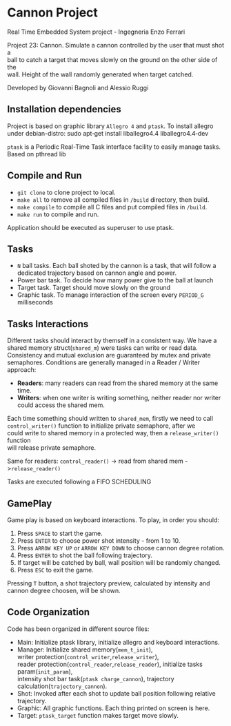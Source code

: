 # Cannon Project

Real Time Embedded System project - Ingegneria Enzo Ferrari

Project 23: Cannon. Simulate a cannon controlled by the user that must shot a   
ball to catch a target that moves slowly on the ground on the other side of the  
wall. Height of the wall randomly generated when target catched.

Developed by Giovanni Bagnoli and Alessio Ruggi

## Installation dependencies
Project is based on graphic library `Allegro 4` and `ptask`.
To install allegro under debian-distro: sudo apt‐get install liballegro4.4 liballegro4.4‐dev  

`ptask` is a Periodic Real-Time Task interface facility to easily manage tasks.
Based on pthread lib

## Compile and Run

- `git clone` to clone project to local.
- `make all` to remove all compiled files in `/build` directory, then build.
- `make compile` to compile all C files and put compiled files in  `/build`.
- `make run` to compile and run.

Application should be executed as superuser to use ptask.


## Tasks

- `N` ball tasks. Each ball shoted by the cannon is a task, that will follow a   
dedicated trajectory based on cannon angle and power.
- Power bar task. To decide how many power give to the ball at launch  
- Target task. Target should move slowly on the ground  
- Graphic task. To manage interaction of the screen every `PERIOD_G` milliseconds

## Tasks Interactions

Different tasks should interact by themself in a consistent way.
We have a shared memory struct(`shared_m`) were tasks can write or read data.
Consistency and mutual exclusion are guaranteed by mutex and private semaphores.
Conditions are generally managed in a Reader / Writer approach:
- **Readers**: many readers can read from the shared memory at the same time.
- **Writers**: when one writer is writing something, neither reader nor writer
could access the shared mem. 

Each time something should written to `shared_mem`, firstly we need to call  
`control_writer()` function to initialize private semaphore, after we  
could write to shared memory in a protected way, then a `release_writer()` function  
will release private semaphore.
 
Same for readers: `control_reader()` -> read from shared mem ->`release_reader()`

Tasks are executed following a FIFO SCHEDULING

## GamePlay

Game play is based on keyboard interactions. To play, in order you should:
1. Press `SPACE` to start the game.
2. Press `ENTER` to choose power shot intensity - from 1 to 10.
3. Press `ARROW KEY UP` or `ARROW KEY DOWN` to choose cannon degree rotation.
4. Press `ENTER` to shot the ball following trajectory.
5. If target will be catched by ball, wall position will be randomly changed.
6. Press `ESC` to exit the game.

Pressing `T` button, a shot trajectory preview, calculated by intensity and   
cannon degree choosen, will be shown.


## Code Organization

Code has been organized in different source files:
- Main: Initialize ptask library, initialize allegro and keyboard interactions.
- Manager: Initialize shared memory(`mem_t_init`),  
writer protection(`control_writer`,`release_writer`),   
reader protection(`control_reader`,`release_reader`), initialize tasks param(`init_param`),  
intensity shot bar task(`ptask charge_cannon`), trajectory calculation(`trajectory_cannon`).
- Shot: Invoked after each shot to update ball position following relative trajectory.
- Graphic: All graphic functions. Each thing printed on screen is here.
- Target: `ptask_target` function makes target move slowly.





